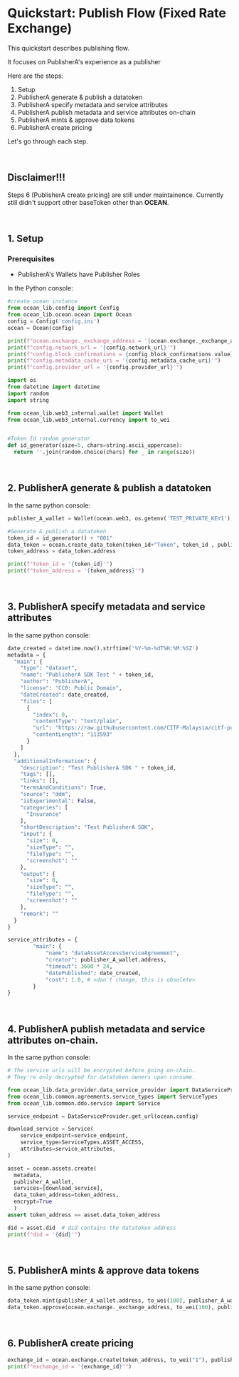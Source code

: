 # Quickstart: Publish Flow (Fixed Rate Exchange)

This quickstart describes publishing flow.

It focuses on PublisherA's experience as a publisher

Here are the steps:

1.  Setup
2.  PublisherA generate & publish a datatoken
3.  PublisherA specify metadata and service attributes
4.  PublisherA publish metadata and service attributes on-chain
5.  PublisherA mints & approve data tokens
6.  PublisherA create pricing

Let's go through each step.

<br />

## Disclaimer!!!

Steps 6 (PublisherA create pricing) are still under maintainence. Currently still didn't support other baseToken other than <b>OCEAN</b>.

<br />

## 1. Setup

### Prerequisites

- PublisherA's Wallets have Publisher Roles

In the Python console:

```python
#create ocean instance
from ocean_lib.config import Config
from ocean_lib.ocean.ocean import Ocean
config = Config('config.ini')
ocean = Ocean(config)

print(f"ocean.exchange._exchange_address = '{ocean.exchange._exchange_address}'")
print(f"config.network_url = '{config.network_url}'")
print(f"config.block_confirmations = {config.block_confirmations.value}")
print(f"config.metadata_cache_uri = '{config.metadata_cache_uri}'")
print(f"config.provider_url = '{config.provider_url}'")

import os
from datetime import datetime
import random
import string

from ocean_lib.web3_internal.wallet import Wallet
from ocean_lib.web3_internal.currency import to_wei


#Token Id random generator
def id_generator(size=5, chars=string.ascii_uppercase):
  return ''.join(random.choice(chars) for _ in range(size))
```

<br />

## 2. PublisherA generate & publish a datatoken

In the same python console:

```python
publisher_A_wallet = Wallet(ocean.web3, os.getenv('TEST_PRIVATE_KEY1'), config.block_confirmations, config.transaction_timeout)

#Generate & publish a datatoken
token_id = id_generator() + "001"
data_token = ocean.create_data_token(token_id+"Token", token_id , publisher_A_wallet, blob=ocean.config.metadata_cache_uri)
token_address = data_token.address

print(f"token_id = '{token_id}'")
print(f"token_address = '{token_address}'")
```

<br />

## 3. PublisherA specify metadata and service attributes

In the same python console:

```python
date_created = datetime.now().strftime('%Y-%m-%dT%H:%M:%SZ')
metadata = {
  "main": {
    "type": "dataset",
    "name": "PublisherA SDK Test " + token_id,
    "author": "PublisherA",
    "license": "CC0: Public Domain",
    "dateCreated": date_created,
    "files": [
      {
        "index": 0,
        "contentType": "text/plain",
        "url": "https://raw.githubusercontent.com/CITF-Malaysia/citf-public/main/vaccination/vax_state.csv",
        "contentLength": "113593"
      }
    ]
  },
  "additionalInformation": {
    "description": "Test PublisherA SDK " + token_id,
    "tags": [],
    "links": [],
    "termsAndConditions": True,
    "source": "ddm",
    "isExperimental": False,
    "categories": [
      "Insurance"
    ],
    "shortDescription": "Test PublisherA SDK",
    "input": {
      "size": 0,
      "sizeType": "",
      "fileType": "",
      "screenshot": ""
    },
    "output": {
      "size": 0,
      "sizeType": "",
      "fileType": "",
      "screenshot": ""
    },
    "remark": ""
  }
}

service_attributes = {
        "main": {
            "name": "dataAssetAccessServiceAgreement",
            "creator": publisher_A_wallet.address,
            "timeout": 3600 * 24,
            "datePublished": date_created,
            "cost": 1.0, # <don't change, this is obsolete>
        }
}

```

<br />

## 4. PublisherA publish metadata and service attributes on-chain.

In the same python console:

```python
# The service urls will be encrypted before going on-chain.
# They're only decrypted for datatoken owners upon consume.

from ocean_lib.data_provider.data_service_provider import DataServiceProvider
from ocean_lib.common.agreements.service_types import ServiceTypes
from ocean_lib.common.ddo.service import Service

service_endpoint = DataServiceProvider.get_url(ocean.config)

download_service = Service(
    service_endpoint=service_endpoint,
    service_type=ServiceTypes.ASSET_ACCESS,
    attributes=service_attributes,
)

asset = ocean.assets.create(
  metadata,
  publisher_A_wallet,
  services=[download_service],
  data_token_address=token_address,
  encrypt=True
  )
assert token_address == asset.data_token_address

did = asset.did  # did contains the datatoken address
print(f"did = '{did}'")
```

<br />

## 5. PublisherA mints & approve data tokens

In the same python console:

```python
data_token.mint(publisher_A_wallet.address, to_wei(100), publisher_A_wallet)
data_token.approve(ocean.exchange._exchange_address, to_wei(100), publisher_A_wallet)
```

<br />

## 6. PublisherA create pricing

```python
exchange_id = ocean.exchange.create(token_address, to_wei("1"), publisher_A_wallet)
print(f"exchange_id = '{exchange_id}'")
```
